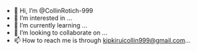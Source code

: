 - 👋 Hi, I’m @CollinRotich-999
- 👀 I’m interested in ...
- 🌱 I’m currently learning ...
- 💞️ I’m looking to collaborate on ...
- 📫 How to reach me is through kipkiruicollin999@gmail.com...

<!---
CollinRotich-999/CollinRotich-999 is a ✨ special ✨ repository because its `README.md` (this file) appears on your GitHub profile.
You can click the Preview link to take a look at your changes.
--->
